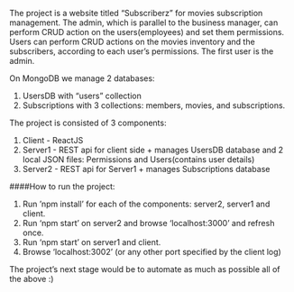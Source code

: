 The project is a website titled “Subscriberz” for movies subscription management.
The admin, which is parallel to the business manager, can perform CRUD action on the users(employees) and set them permissions.
Users can perform CRUD actions on the movies inventory and the subscribers, according to each user’s permissions.
The first user is the admin.

On MongoDB we manage 2 databases:
1. UsersDB with “users” collection
2. Subscriptions with 3 collections: members, movies, and subscriptions.

The project is consisted of 3 components:
1. Client - ReactJS
2. Server1 - REST api for client side + manages UsersDB database and 2 local JSON files: Permissions and Users(contains user details)
3. Server2 - REST api for Server1 + manages Subscriptions database

####How to run the project:
1. Run ’npm install’ for each of the components: server2, server1 and client.
2. Run ‘npm start’ on server2 and browse ‘localhost:3000’ and refresh once.
3. Run ‘npm start’ on server1 and client.
4. Browse ‘localhost:3002’ (or any other port specified by the client log)

The project’s next stage would be to automate as much as possible all of the above :)